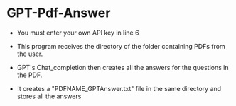 # GPT-Pdf-Answer

* You must enter your own API key in line 6

* This program receives the directory of the folder containing PDFs from the user.
*  GPT's Chat_completion then creates all the answers for the questions in the PDF.
*  It creates a "PDFNAME_GPTAnswer.txt" file in the same directory and stores all the answers
